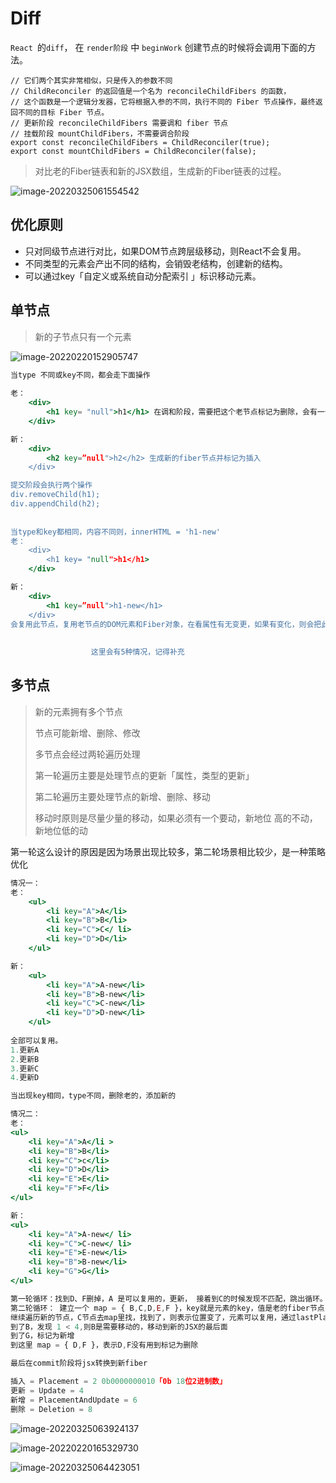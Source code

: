 # Diff

`React `的`diff`， 在 `render阶段` 中 `beginWork`  创建节点的时候将会调用下面的方法。

```tsx
// 它们两个其实非常相似，只是传入的参数不同 
// ChildReconciler 的返回值是一个名为 reconcileChildFibers 的函数，
// 这个函数是一个逻辑分发器，它将根据入参的不同，执行不同的 Fiber 节点操作，最终返回不同的目标 Fiber 节点。
// 更新阶段 reconcileChildFibers 需要调和 fiber 节点
// 挂载阶段 mountChildFibers，不需要调合阶段
export const reconcileChildFibers = ChildReconciler(true);
export const mountChildFibers = ChildReconciler(false);
```



> 对比老的Fiber链表和新的JSX数组，生成新的Fiber链表的过程。

![image-20220325061554542](images/image-20220325061554542.png)

## 优化原则

- 只对同级节点进行对比，如果DOM节点跨层级移动，则React不会复用。
- 不同类型的元素会产出不同的结构，会销毁老结构，创建新的结构。
- 可以通过key「自定义或系统自动分配索引 」标识移动元素。



## 单节点

> 新的子节点只有一个元素

![image-20220220152905747](images/image-20220220152905747.png)

```jsx
当type 不同或key不同，都会走下面操作
 
老：
	<div> 
		<h1 key= "null">h1</h1> 在调和阶段，需要把这个老节点标记为删除，会有一个alternate属性指向旧的节点，双缓冲结构。
	</div>

新：
	<div>
		<h2 key=”null">h2</h2> 生成新的fiber节点并标记为插入
	</div>

提交阶段会执行两个操作
div.removeChild(h1);
div.appendChild(h2);
  
  
当type和key都相同，内容不同则，innerHTML = 'h1-new'
老：
	<div> 
		<h1 key= "null">h1</h1> 
	</div>

新：
	<div>
		<h1 key=”null">h1-new</h1> 
	</div>  
会复用此节点，复用老节点的DOM元素和Fiber对象，在看属性有无变更，如果有变化，则会把此Fiber节点标记为更新。
                  
                  
                  这里会有5种情况，记得补充
```



## 多节点

> 新的元素拥有多个节点
>
> 节点可能新增、删除、修改
>
> 多节点会经过两轮遍历处理
>
> 第一轮遍历主要是处理节点的更新「属性，类型的更新」
>
> 第二轮遍历主要处理节点的新增、删除、移动
>
> 移动时原则是尽量少量的移动，如果必须有一个要动，新地位 高的不动，新地位低的动

  第一轮这么设计的原因是因为场景出现比较多，第二轮场景相比较少，是一种策略优化

```jsx
情况一：
老：
	<ul>
		<li key="A">A</li>
		<li key="B">B</li>
		<li key="C">C</ li>
		<li key="D">D</li>
	</ul>

新：
	<ul>
		<li key="A">A-new</li> 
		<li key="B">B-new</li>
		<li key="C">C-new</li>
		<li key="D">D-new</li>
	</ul>
	
全部可以复用。
1.更新A
2.更新B
3.更新C
4.更新D

当出现key相同，type不同，删除老的，添加新的

情况二：
老：
<ul>
	<li key="A">A</li >
	<li key="B">B</li> 
	<li key="C">c</li>
	<li key="D">D</li>
	<li key="E">E</li>
	<li key="F">F</li>
</ul>

新：
<ul>
	<li key="A">A-new</ li>
	<li key="C">C-new</ li>
	<li key="E">E-new</li>
	<li key="B">B-new</li> 
	<li key="G">G</li>
</ul>

第一轮循环：找到D、F删掉，A 是可以复用的，更新， 接着到C的时候发现不匹配，跳出循环。
第二轮循环： 建立一个 map = { B,C,D,E,F }，key就是元素的key，值是老的fiber节点
继续遍历新的节点，C节点去map里找，找到了，则表示位置变了，元素可以复用，通过lastPlaceIndex = 0，当发现旧C的index > lastPlaceIndex「2 > 0」,所以C不用动，直接更新就可以了，通过lastPlaceIndex更新为2。到E同样的操作，通过lastPlaceIndex更新为4。
到了B，发现 1 < 4,则B是需要移动的，移动到新的JSX的最后面
到了G，标记为新增
到这里 map = { D,F }，表示D,F没有用到标记为删除

最后在commit阶段将jsx转换到新fiber

插入 = Placement = 2 0b0000000010「0b 18位2进制数」
更新 = Update = 4 
新增 = PlacementAndUpdate = 6
删除 = Deletion = 8 

```

![image-20220325063924137](images/image-20220325063924137.png)



![image-20220220165329730](images/image-20220220165329730.png)

![image-20220325064423051](images/image-20220325064423051.png)

